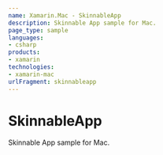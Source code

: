 ```yaml
---
name: Xamarin.Mac - SkinnableApp
description: Skinnable App sample for Mac.
page_type: sample
languages:
- csharp
products:
- xamarin
technologies:
- xamarin-mac
urlFragment: skinnableapp
---
```

# SkinnableApp

Skinnable App sample for Mac.
